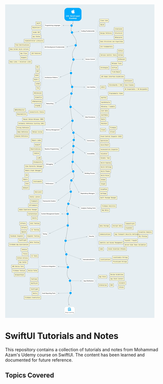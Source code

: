 ![Roadmap](assets/roadmap.webp)


# SwiftUI Tutorials and Notes

This repository contains a collection of tutorials and notes from Mohammad Azam's Udemy course on SwiftUI. The content has been learned and documented for future reference.

## Topics Covered

